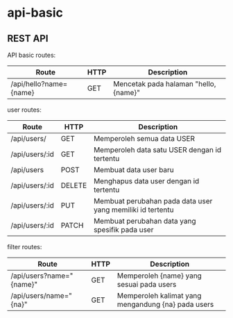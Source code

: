 # api-basic
## REST API

API basic routes:

|       Route      |  HTTP   | Description |
|------------------|---------|-------------|
|/api/hello?name={name}   |   GET   | Mencetak pada halaman "hello,{name}" |


user routes:

|       Route      |  HTTP   | Description |
|------------------|---------|-------------|
|/api/users/       |   GET   | Memperoleh semua data USER |
|/api/users/:id    |   GET   | Memperoleh data satu USER dengan id tertentu |
|/api/users        |   POST  | Membuat data user baru |
|/api/users/:id    |  DELETE | Menghapus data user dengan id tertentu |
|/api/users/:id    |    PUT  | Membuat perubahan pada data user yang memiliki id tertentu |
|/api/users/:id       |   PATCH   | Membuat perubahan data yang spesifik pada user |


filter routes:

|       Route      |  HTTP   | Description |
|------------------|---------|-------------|
|/api/users?name="{name}"      |   GET   | Memperoleh {name} yang sesuai pada users |
|/api/users/name="{na}"   |   GET   | Memperoleh kalimat yang mengandung {na} pada users  |
